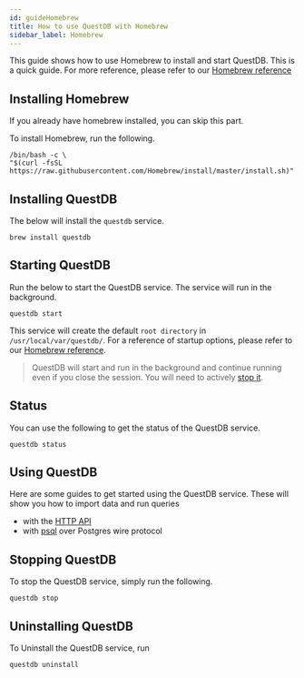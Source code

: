 ```yaml
---
id: guideHomebrew
title: How to use QuestDB with Homebrew
sidebar_label: Homebrew
---
```


This guide shows how to use Homebrew to install and start QuestDB. This is a quick guide. For more reference,
please refer to our [Homebrew reference](homebrewReference.md)

## Installing Homebrew 
If you already have homebrew installed, you can skip this part.

To install Homebrew, run the following.
```shell script
/bin/bash -c \
"$(curl -fsSL https://raw.githubusercontent.com/Homebrew/install/master/install.sh)"
```


## Installing QuestDB
The below will install the `questdb` service.
```shell script
brew install questdb
```

## Starting QuestDB

Run the below to start the QuestDB service. The service will run in the background.
```shell script
questdb start
```

This service will create the default `root directory` in `/usr/local/var/questdb/`. For a reference of startup options, 
please refer to our [Homebrew reference](homebrewReference.md).

> QuestDB will start and run in the background and continue running even if you close the session. You will need to actively [stop it](#stop).

## Status
You can use the following to get the status of the QuestDB service. 
```shell script
questdb status
```

## Using QuestDB
Here are some guides to get started using the QuestDB service. These will show you how to import data and run queries
- with the [HTTP API](guidePSQL.md)
- with [psql](guidePSQL.md) over Postgres wire protocol

## Stopping QuestDB
To stop the QuestDB service, simply run the following.
```shell script
questdb stop
```

## Uninstalling QuestDB
To Uninstall the QuestDB service, run 
```shell script
questdb uninstall
```